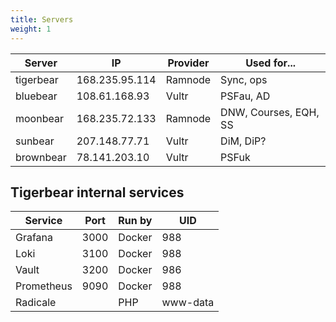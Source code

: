 ```yaml
---
title: Servers
weight: 1
---
```



| Server           |IP              | Provider | Used for...           |
|------------------|----------------|----------|-----------------------|
| tigerbear        | 168.235.95.114 | Ramnode  | Sync, ops             |
| bluebear         | 108.61.168.93  | Vultr    | PSFau, AD             |
| moonbear         | 168.235.72.133 | Ramnode  | DNW, Courses, EQH, SS |
| sunbear          | 207.148.77.71  | Vultr    | DiM, DiP?             |
| brownbear        | 78.141.203.10  | Vultr    | PSFuk                 |



Tigerbear internal services
---------------------------

| Service          | Port | Run by   | UID      |
|------------------|------|----------|----------|
| Grafana          | 3000 | Docker   | 988      |
| Loki             | 3100 | Docker   | 988      |
| Vault            | 3200 | Docker   | 986      |
| Prometheus       | 9090 | Docker   | 988      |
| Radicale         |      | PHP      | www-data |

